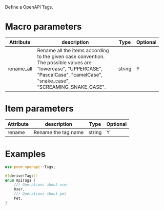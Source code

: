 Define a OpenAPI Tags.

# Macro parameters

| Attribute     | description               | Type     | Optional |
|---------------|---------------------------|----------|----------|
| rename_all | Rename all the items according to the given case convention. The possible values are "lowercase", "UPPERCASE", "PascalCase", "camelCase", "snake_case", "SCREAMING_SNAKE_CASE". | string   | Y        |

# Item parameters

| Attribute   | description               | Type     | Optional |
|-------------|---------------------------|----------|----------|
| rename      | Rename the tag name       | string   | Y        |

# Examples

```rust
use poem_openapi::Tags;

#[derive(Tags)]
enum ApiTags {
    /// Operations about user
    User,
    /// Operations about pet
    Pet,
}
```